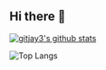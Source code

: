 ## Hi there 👋

[![gitjay3's github stats](https://github-readme-stats.vercel.app/api?username=gitjay3&align="center"&theme=tokyonight)](https://github.com/gitjay3/github-readme-stats)

![Top Langs](https://github-readme-stats.vercel.app/api/top-langs/?username=gitjay3&layout=compact&align="center"&theme=tokyonight)
